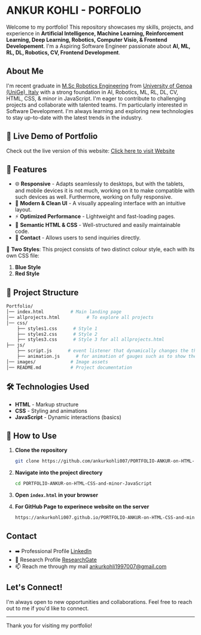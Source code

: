 # ANKUR KOHLI - PORFOLIO

Welcome to my portfolio! This repository showcases my skills, projects, and experience in **Artificial Intelligence, Machine Learning, Reinforcement Learning, Deep Learning, Robotics, Computer Visio, & Frontend Developement**. I'm a Aspiring Software Engineer passionate about **AI, ML, RL, DL, Robotics, CV, Frontend Development**.

## About Me

I'm recent graduate in [M.Sc Robotics Engineering](https://corsi.unige.it/corsi/10635) from [University of Genoa (UniGe), Italy](https://unige.it/en) with a strong foundation in AI, Robotics, ML, RL, DL, CV, HTML, CSS, & minor in JavaScript. I'm eager to contribute to challenging projects and collaborate with talented teams. I'm particularly interested in Software Development. I'm always learning and exploring new technologies to stay up-to-date with the latest trends in the industry.

## 🚀 Live Demo of Portfolio
Check out the live version of this website: [Click here to visit Website](https://ankurkohli007.github.io/PORTFOLIO-ANKUR-on-HTML-CSS-and-minor-JavaScript/)

## 📌 Features

- 🌐 **Responsive** - Adapts seamlessly to desktops, but with the tablets, and mobile devices it is not much, working on it to make compatible with such devices as well. Furthermore, working on fully responsive.
- 🎨 **Modern & Clean UI** - A visually appealing interface with an intuitive layout.
- ⚡ **Optimized Performance** - Lightweight and fast-loading pages.
- 📜 **Semantic HTML & CSS** - Well-structured and easily maintainable code.
- 📨 **Contact** - Allows users to send inquiries directly.

🎨 **Two Styles**: This project consists of two distinct colour style, each with its own CSS file:

1. **Blue Style**
2. **Red Style**

## 📂 Project Structure
```bash
Portfolio/
│── index.html          # Main landing page
│── allprojects.html          # To explore all projects
│── css/
    ├── styles1.css      # Style 1
    ├── styles2.css      # Style 2
    ├── styles3.css      # Style 3 for all allprojects.html
├── js/
    ├── script.js      # event listener that dynamically changes the theme of a webpage when a user clicks on a theme button
    ├── animation.js      # for animation of gauges such as to show the exact value of the publications such as patents, book chapters, conference papers, research score, citations & h-index.      
│── images/             # Image assets
│── README.md           # Project documentation
```

## 🛠️ Technologies Used
- **HTML** - Markup structure
- **CSS** - Styling and animations
- **JavaScript** - Dynamic interactions (basics)

## 🎯 How to Use
1. **Clone the repository**
   ```bash
   git clone https://github.com/ankurkohli007/PORTFOLIO-ANKUR-on-HTML-CSS-and-minor-JavaScript.git
   ```
2. **Navigate into the project directory**
   ```bash
   cd PORTFOLIO-ANKUR-on-HTML-CSS-and-minor-JavaScript
   ```
3. **Open `index.html` in your browser**

4. **For GitHub Page to experinece website on the server**
   ```bash
   https://ankurkohli007.github.io/PORTFOLIO-ANKUR-on-HTML-CSS-and-minor-JavaScript/
   ```

## Contact

- ➡️ Professional Profile [LinkedIn](https://www.linkedin.com/in/ankur-kohli-7a5865157/)
- 🔭 Research Profile [ResearchGate](https://www.researchgate.net/profile/Ankur-Kohli-4)
- 📫 Reach me through my mail ankurkohli1997007@gmail.com

##  Let's Connect!

I'm always open to new opportunities and collaborations. Feel free to reach out to me if you'd like to connect.

---

Thank you for visiting my portfolio!
